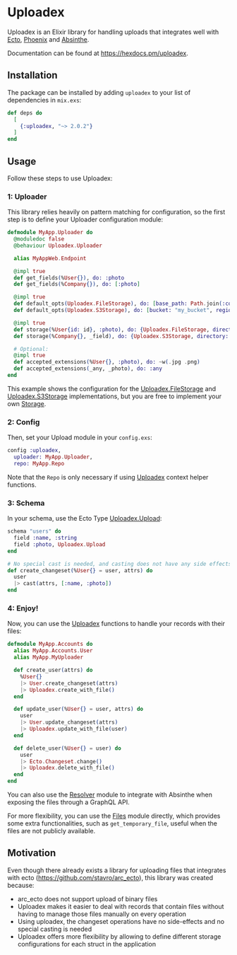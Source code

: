 # Uploadex

Uploadex is an Elixir library for handling uploads that integrates well with [Ecto](https://github.com/elixir-ecto/ecto), [Phoenix](https://github.com/phoenixframework/phoenix) and [Absinthe](https://github.com/absinthe-graphql/absinthe).

Documentation can be found at https://hexdocs.pm/uploadex.

## Installation

The package can be installed by adding `uploadex` to your list of dependencies in `mix.exs`:

```elixir
def deps do
  [
    {:uploadex, "~> 2.0.2"}
  ]
end
```

## Usage

Follow these steps to use Uploadex:

### 1: Uploader

This library relies heavily on pattern matching for configuration, so the first step is to define your Uploader configuration module:

```elixir
defmodule MyApp.Uploader do
  @moduledoc false
  @behaviour Uploadex.Uploader

  alias MyAppWeb.Endpoint

  @impl true
  def get_fields(%User{}), do: :photo
  def get_fields(%Company{}), do: [:photo]

  @impl true
  def default_opts(Uploadex.FileStorage), do: [base_path: Path.join(:code.priv_dir(:my_app), "static/"), base_url: Endpoint.url()]
  def default_opts(Uploadex.S3Storage), do: [bucket: "my_bucket", region: "sa-east-1", upload_opts: [acl: :public_read]]

  @impl true
  def storage(%User{id: id}, :photo), do: {Uploadex.FileStorage, directory: "/uploads/users/#{id}"}
  def storage(%Company{}, _field), do: {Uploadex.S3Storage, directory: "/thumbnails"}

  # Optional:
  @impl true
  def accepted_extensions(%User{}, :photo), do: ~w(.jpg .png)
  def accepted_extensions(_any, _photo), do: :any
end
```

This example shows the configuration for the [Uploadex.FileStorage](https://hexdocs.pm/uploadex/Uploadex.FileStorage.html#content) and [Uploadex.S3Storage](https://hexdocs.pm/uploadex/Uploadex.S3Storage.html#content) implementations, but you are free to implement your own [Storage](https://hexdocs.pm/uploadex/Uploadex.Storage.html#content).

### 2: Config

Then, set your Upload module in your `config.exs`:

```elixir
config :uploadex,
  uploader: MyApp.Uploader,
  repo: MyApp.Repo
```

Note that the `Repo` is only necessary if using [Uploadex](https://hexdocs.pm/uploadex/Uploadex.html) context helper functions.

### 3: Schema

In your schema, use the Ecto Type [Uploadex.Upload](https://hexdocs.pm/uploadex/Uploadex.Upload.html#content):

```elixir
schema "users" do
  field :name, :string
  field :photo, Uploadex.Upload
end

# No special cast is needed, and casting does not have any side effects.
def create_changeset(%User{} = user, attrs) do
  user
  |> cast(attrs, [:name, :photo])
end
```

### 4: Enjoy!

Now, you can use the [Uploadex](https://hexdocs.pm/uploadex/Uploadex.html#content) functions to handle your records with their files:

```elixir
defmodule MyApp.Accounts do
  alias MyApp.Accounts.User
  alias MyApp.MyUploader

  def create_user(attrs) do
    %User{}
    |> User.create_changeset(attrs)
    |> Uploadex.create_with_file()
  end

  def update_user(%User{} = user, attrs) do
    user
    |> User.update_changeset(attrs)
    |> Uploadex.update_with_file(user)
  end

  def delete_user(%User{} = user) do
    user
    |> Ecto.Changeset.change()
    |> Uploadex.delete_with_file()
  end
end
```

You can also use the [Resolver](https://hexdocs.pm/uploadex/Uploadex.Resolver.html#content) module to integrate with Absinthe when exposing the files through a GraphQL API.

For more flexibility, you can use the [Files](https://hexdocs.pm/uploadex/Uploadex.Files.html#content) module directly, which provides some extra functionalities, such as `get_temporary_file`, useful when the files are not publicly available.

## Motivation

Even though there already exists a library for uploading files that integrates with ecto (https://github.com/stavro/arc_ecto), this library was created because:

* arc_ecto does not support upload of binary files
* Uploadex makes it easier to deal with records that contain files without having to manage those files manually on every operation
* Using uploadex, the changeset operations have no side-effects and no special casting is needed
* Uploadex offers more flexibility by allowing to define different storage configurations for each struct in the application
